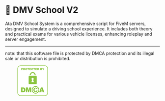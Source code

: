 # 🚗 DMV School V2

Ata DMV School System is a comprehensive script for FiveM servers, designed to simulate a driving school experience. It includes both theory and practical exams for various vehicle licenses, enhancing roleplay and server engagement.

***

note: that this software file is protected by DMCA protection and its illegal sale or distribution is prohibited.

<figure><img src="../.gitbook/assets/image (13).png" alt=""><figcaption></figcaption></figure>
